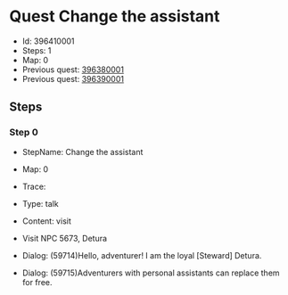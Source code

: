 # Quest Change the assistant

- Id: 396410001
- Steps: 1
- Map: 0
- Previous quest: [396380001](396380001.md)
- Previous quest: [396390001](396390001.md)

## Steps

### Step 0
- StepName:  Change the assistant
- Map:  0
- Trace:  
- Type:  talk
- Content:  visit
- Visit NPC 5673, Detura

- Dialog: (59714)Hello, adventurer! I am the loyal [Steward] Detura.
- Dialog: (59715)Adventurers with personal assistants can replace them for free.


